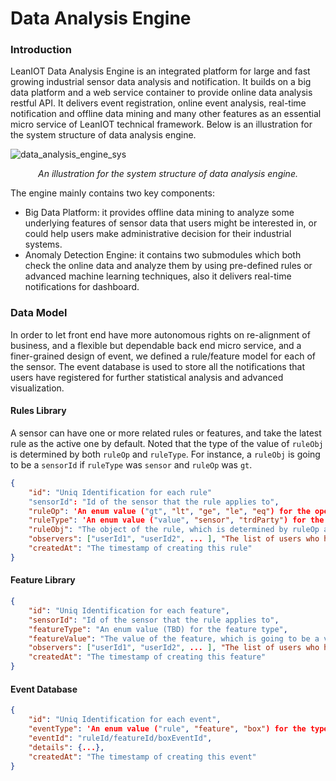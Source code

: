 Data Analysis Engine
===

### Introduction

LeanIOT Data Analysis Engine is an integrated platform for large and fast growing industrial sensor data analysis and notification. It builds on a big data platform and a web service container to provide online data analysis restful API. It delivers event registration, online event analysis, real-time notification and offline data mining and many other features as an essential micro service of LeanIOT technical framework. Below is an illustration for the system structure of data analysis engine. 

![data_analysis_engine_sys](https://github.com/leaniot/data-analysis-engine/blob/master/img/LeanIOT%20Data%20Analysis%20Engine.png)
*<p align="center">An illustration for the system structure of data analysis engine.</p>*

The engine mainly contains two key components:

- Big Data Platform: it provides offline data mining to analyze some underlying features of sensor data that users might be interested in, or could help users make administrative decision for their industrial systems. 
- Anomaly Detection Engine: it contains two submodules which both check the online data and analyze them by using pre-defined rules or advanced machine learning techniques, also it delivers real-time notifications for dashboard. 

### Data Model

In order to let front end have more autonomous rights on re-alignment of business, and a flexible but dependable back end micro service, and a finer-grained design of event, we defined a rule/feature model for each of the sensor. The event database is used to store all the notifications that users have registered for further statistical analysis and advanced visualization.

#### Rules Library

A sensor can have one or more related rules or features, and take the latest rule as the active one by default. Noted that the type of the value of `ruleObj` is determined by both `ruleOp` and `ruleType`. For instance, a `ruleObj` is going to be a `sensorId` if `ruleType` was `sensor` and `ruleOp` was `gt`.  

```json
{
    "id": "Uniq Identification for each rule"
    "sensorId": "Id of the sensor that the rule applies to",
    "ruleOp": 'An enum value ("gt", "lt", "ge", "le", "eq") for the operator of the rule',
    "ruleType": 'An enum value ("value", "sensor", "trdParty") for the data type of the rule',
    "ruleObj": "The object of the rule, which is determined by ruleOp and ruleType",
    "observers": ["userId1", "userId2", ... ], "The list of users who have the rights to subscribe and check the rule", 
    "createdAt": "The timestamp of creating this rule"
}
```

#### Feature Library



```json
{
    "id": "Uniq Identification for each feature",
    "sensorId": "Id of the sensor that the rule applies to",
    "featureType": "An enum value (TBD) for the feature type",
    "featureValue": "The value of the feature, which is going to be a vector or a matrix",
    "observers": ["userId1", "userId2", ... ], "The list of users who have the rights to subscribe and check the rule", 
    "createdAt": "The timestamp of creating this feature"
}
```

#### Event Database



```json
{
	"id": "Uniq Identification for each event",
    "eventType": 'An enum value ("rule", "feature", "box") for the type of the event',
    "eventId": "ruleId/featureId/boxEventId",
    "details": {...},
    "createdAt": "The timestamp of creating this event"
}
```

